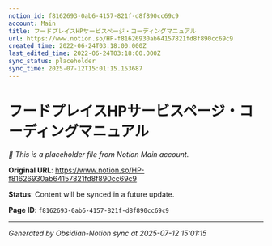 ```yaml
---
notion_id: f8162693-0ab6-4157-821f-d8f890cc69c9
account: Main
title: フードプレイスHPサービスページ・コーディングマニュアル
url: https://www.notion.so/HP-f81626930ab64157821fd8f890cc69c9
created_time: 2022-06-24T03:18:00.000Z
last_edited_time: 2022-06-24T03:18:00.000Z
sync_status: placeholder
sync_time: 2025-07-12T15:01:15.153687
---
```


# フードプレイスHPサービスページ・コーディングマニュアル

*🔄 This is a placeholder file from Notion Main account.*

**Original URL**: https://www.notion.so/HP-f81626930ab64157821fd8f890cc69c9

**Status**: Content will be synced in a future update.

**Page ID**: `f8162693-0ab6-4157-821f-d8f890cc69c9`

---

*Generated by Obsidian-Notion sync at 2025-07-12 15:01:15*
